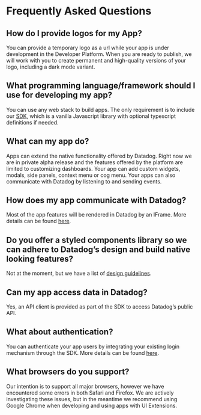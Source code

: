 # Frequently Asked Questions

## How do I provide logos for my App?

You can provide a temporary logo as a url while your app is under development in the Developer Platform. When you are ready to publish, we will work with you to create permanent and high-quality versions of your logo, including a dark mode variant.

## What programming language/framework should I use for developing my app?

You can use any web stack to build apps. The only requirement is to include our [SDK](https://github.com/DataDog/ui-extensions-sdk), which is a vanilla Javascript library with optional typescript definitions if needed.

## What can my app do?

Apps can extend the native functionality offered by Datadog. Right now we are in private alpha release and the features offered by the platform are limited to customizing dashboards. Your app can add custom widgets, modals, side panels, context menu or cog menu. Your apps can also communicate with Datadog by listening to and sending events.

## How does my app communicate with Datadog?

Most of the app features will be rendered in Datadog by an IFrame. More details can be found [here](./programming-model.md).

## Do you offer a styled components library so we can adhere to Datadog’s design and build native looking features?

Not at the moment, but we have a list of [design guidelines](./ui-extensions-design-guidelines.md).

## Can my app access data in Datadog?

Yes, an API client is provided as part of the SDK to access Datadog’s public API.

## What about authentication?

You can authenticate your app users by integrating your existing login mechanism through the SDK. More details can be found [here](./programming-model.md#authentication).

## What browsers do you support?

Our intention is to support all major browsers, however we have encountered some errors in both Safari and Firefox. We are actively investigating these issues, but in the meantime we recommend using Google Chrome when developing and using apps with UI Extensions.
